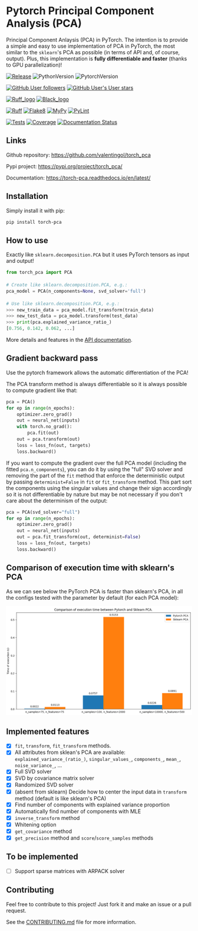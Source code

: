 # Pytorch Principal Component Analysis (PCA)

Principal Component Anlaysis (PCA) in PyTorch. The intention is to provide a
simple and easy to use implementation of PCA in PyTorch, the most similar to
the `sklearn`'s PCA as possible (in terms of API and, of course, output).
Plus, this implementation is **fully differentiable and faster** (thanks to GPU parallelization)!

[![Release](https://img.shields.io/github/v/tag/valentingol/torch_pca?label=Pypi&logo=pypi&logoColor=yellow)](https://pypi.org/project/torch_pca/)
![PythonVersion](https://img.shields.io/badge/python-3.8%20%7E%203.11-informational)
![PytorchVersion](https://img.shields.io/badge/pytorch-1.8%20%7E%201.13%20%7C%202.0+-informational)

[![GitHub User followers](https://img.shields.io/github/followers/valentingol?label=User%20followers&style=social)](https://github.com/valentingol)
[![GitHub User's User stars](https://img.shields.io/github/stars/valentingol?label=User%20Stars&style=social)](https://github.com/valentingol)

[![Ruff_logo](https://img.shields.io/endpoint?url=https://raw.githubusercontent.com/charliermarsh/ruff/main/assets/badge/v1.json)](https://github.com/charliermarsh/ruff)
[![Black_logo](https://img.shields.io/badge/code%20style-black-000000.svg)](https://github.com/psf/black)

[![Ruff](https://github.com/valentingol/torch_pca/actions/workflows/ruff.yaml/badge.svg)](https://github.com/valentingol/Dinosor/actions/workflows/ruff.yaml)
[![Flake8](https://github.com/valentingol/torch_pca/actions/workflows/flake.yaml/badge.svg)](https://github.com/valentingol/Dinosor/actions/workflows/flake.yaml)
[![MyPy](https://github.com/valentingol/torch_pca/actions/workflows/mypy.yaml/badge.svg)](https://github.com/valentingol/Dinosor/actions/workflows/mypy.yaml)
[![PyLint](https://img.shields.io/endpoint?url=https://gist.githubusercontent.com/valentingol/8fb4f3f78584e085dd7b0cca7e046d1f/raw/torch_pca_pylint.json)](https://github.com/valentingol/torch_pca/actions/workflows/pylint.yaml)

[![Tests](https://github.com/valentingol/torch_pca/actions/workflows/tests.yaml/badge.svg)](https://github.com/valentingol/torch_pca/actions/workflows/tests.yaml)
[![Coverage](https://img.shields.io/endpoint?url=https://gist.githubusercontent.com/valentingol/c5a6b5731db93da673f8e258b2669080/raw/torch_pca_tests.json)](https://github.com/valentingol/torch_pca/actions/workflows/tests.yaml)
[![Documentation Status](https://readthedocs.org/projects/torch-pca/badge/?version=latest)](https://torch-pca.readthedocs.io/en/latest/?badge=latest)

## Links

Github repository: https://github.com/valentingol/torch_pca

Pypi project: https://pypi.org/project/torch_pca/

Documentation: https://torch-pca.readthedocs.io/en/latest/

## Installation

Simply install it with pip:

```bash
pip install torch-pca
```

## How to use

Exactly like `sklearn.decomposition.PCA` but it uses PyTorch tensors as input and output!

```python
from torch_pca import PCA

# Create like sklearn.decomposition.PCA, e.g.:
pca_model = PCA(n_components=None, svd_solver='full')

# Use like sklearn.decomposition.PCA, e.g.:
>>> new_train_data = pca_model.fit_transform(train_data)
>>> new_test_data = pca_model.transform(test_data)
>>> print(pca.explained_variance_ratio_)
[0.756, 0.142, 0.062, ...]
```

More details and features in the [API documentation](https://torch-pca.readthedocs.io/en/latest/api.html#torch_pca.pca_main.PCA).

## Gradient backward pass

Use the pytorch framework allows the automatic differentiation of the PCA!

The PCA transform method is always differentiable so it is always possible to
compute gradient like that:

```python
pca = PCA()
for ep in range(n_epochs):
    optimizer.zero_grad()
    out = neural_net(inputs)
    with torch.no_grad():
        pca.fit(out)
    out = pca.transform(out)
    loss = loss_fn(out, targets)
    loss.backward()
```

If you want to compute the gradient over the full PCA model (including the
fitted `pca.n_components`), you can do it by using the "full" SVD solver
and removing the part of the `fit` method that enforce the deterministic
output by passing `determinist=False` in `fit` or `fit_transform` method.
This part sort the components using the singular values and change their sign
accordingly so it is not differentiable by nature but may be not necessary if
you don't care about the determinism of the output:

```python
pca = PCA(svd_solver="full")
for ep in range(n_epochs):
    optimizer.zero_grad()
    out = neural_net(inputs)
    out = pca.fit_transform(out, determinist=False)
    loss = loss_fn(out, targets)
    loss.backward()
```

## Comparison of execution time with sklearn's PCA

As we can see below the PyTorch PCA is faster than sklearn's PCA, in all the
configs tested with the parameter by default (for each PCA model):

![include](docs/_static/comparison.png)

## Implemented features

- [x] `fit`, `transform`, `fit_transform` methods.
- [x] All attributes from sklean's PCA are available: `explained_variance_(ratio_)`,
      `singular_values_`, `components_`, `mean_`, `noise_variance_`, ...
- [x] Full SVD solver
- [x] SVD by covariance matrix solver
- [x] Randomized SVD solver
- [x] (absent from sklearn) Decide how to center the input data in `transform` method
  (default is like sklearn's PCA)
- [x] Find number of components with explained variance proportion
- [x] Automatically find number of components with MLE
- [x] `inverse_transform` method
- [x] Whitening option
- [x] `get_covariance` method
- [x] `get_precision` method and `score`/`score_samples` methods

## To be implemented

- [ ] Support sparse matrices with ARPACK solver

## Contributing

Feel free to contribute to this project! Just fork it and make an issue or a pull request.

See the [CONTRIBUTING.md](CONTRIBUTING.md) file for more information.
